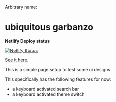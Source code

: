 Arbitrary name: 

# ubiquitous garbanzo

**Netlify Deploy status**

[![Netlify Status](https://api.netlify.com/api/v1/badges/4643c678-5709-4055-9d7b-1222a6f645c9/deploy-status)](https://app.netlify.com/sites/ubiquitous-garbanzo/deploys)

[See it here](https://ubiquitous-garbanzo.netlify.app/).

This is a simple page setup to test some ui designs.

This specifically has the following features for now:

- a keyboard activated search bar
- a keyboard activated theme switch



